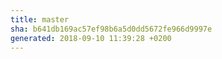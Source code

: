 ```yaml
---
title: master
sha: b641db169ac57ef98b6a5d0dd5672fe966d9997e
generated: 2018-09-10 11:39:28 +0200
---
```

